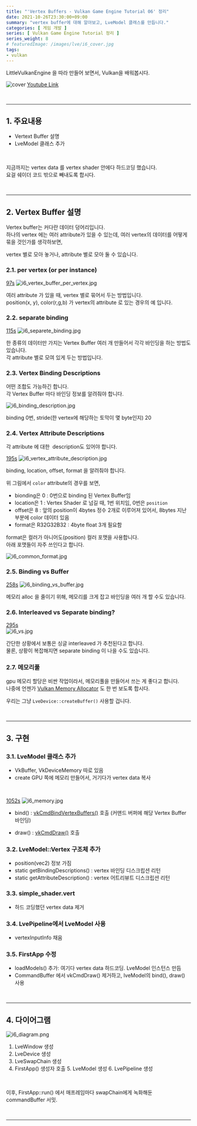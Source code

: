 ```yaml
---
title: "'Vertex Buffers - Vulkan Game Engine Tutorial 06' 정리"
date: 2021-10-26T23:30:00+09:00
summary: "vertex buffer에 대해 알아보고, LveModel 클래스를 만듭니다."
categories: [ 게임 개발 ]
series: [ Vulkan Game Engine Tutorial 정리 ]
series_weight: 8
# featuredImage: /images/lve/i6_cover.jpg
tags:
- vulkan
---
```


LittleVulkanEngine 을 따라 만들어 보면서, Vulkan을 배워봅시다.


![cover](/images/lve/i6_cover.jpg)
[Youtube Link](https://youtu.be/mnKp501RXDc?list=PL8327DO66nu9qYVKLDmdLW_84-yE4auCR)

<br/>

---


## 1. 주요내용

- Vertext Buffer 설명
- LveModel 클래스 추가  

<br/>

지금까지는 vertex data 를 vertex shader 안에다 하드코딩 했습니다.  
요걸 쉐이더 코드 밖으로 빼내도록 합시다.

<br/>

---

## 2. Vertex Buffer 설명

Vertex buffer는 커다란 데이터 덩어리입니다.  
하나의 vertex 에는 여러 attribute가 있을 수 있는데, 여러 vertex의 데이터를 어떻게 묶을 것인가를 생각하보면,

vertex 별로 모아 놓거나, attribute 별로 모아 둘 수 있습니다.

### 2.1. per vertex (or per instance)

[97s](https://youtu.be/mnKp501RXDc?list=PL8327DO66nu9qYVKLDmdLW_84-yE4auCR&t=97)
![i6_vertex_buffer_per_vertex.jpg](/images/lve/i6_vertex_buffer_per_vertex.jpg)


여러 attribute 가 있을 때, vertex 별로 묶어서 두는 방법입니다.  
position(x, y), color(r,g,b) 가 vertex의 attribute 로 있는 경우의 예 입니다.

### 2.2. separate binding

[115s](https://youtu.be/mnKp501RXDc?list=PL8327DO66nu9qYVKLDmdLW_84-yE4auCR&t=115)
![i6_separete_binding.jpg](/images/lve/i6_separete_binding.jpg)


한 종류의 데이터만 가지는 Vertex Buffer 여러 개 만들어서 각각 바인딩을 하는 방법도 있습니다.  
각 attribute 별로 모여 있게 두는 방법입니다.

### 2.3. Vertex Binding Descriptions

어떤 조합도 가능하긴 합니다.  
각 Vertex Buffer 마다 바인딩 정보를 알려줘야 합니다.

![i6_binding_description.jpg](/images/lve/i6_binding_description.jpg)

binding 0번, stride(한 vertex에 해당하는 토막이 몇 byte인지) 20

### 2.4. Vertex Attribute Descriptions

각 attribute 에 대한  description도 있어야 합니다.

[195s](https://youtu.be/mnKp501RXDc?list=PL8327DO66nu9qYVKLDmdLW_84-yE4auCR&t=195)
![i6_vertex_attribute_description.jpg](/images/lve/i6_vertex_attribute_description.jpg)


binding, location, offset, format 을 알려줘야 합니다.

위 그림에서 `color` attribute의 경우를 보면,  
- bionding은 0 : 0번으로 binding 된 Vertex Buffer임
- location은 1 : Vertex Shader 로 넘길 때, 1번 위치임, 0번은 `position`
- offset은 8 : 앞의 position이 4bytes 정수 2개로 이루어져 있어서, 8bytes 지난 부분에 color 데이터 있음
- format은 R32G32B32 : 4byte float 3개 필요함

format은 컬러가 아니어도(position) 컬러 포맷을 사용합니다.  
아래 포맷들이 자주 쓰인다고 합니다.

![i6_common_format.jpg](/images/lve/i6_common_format.jpg)

### 2.5. Binding vs Buffer

[258s](https://youtu.be/mnKp501RXDc?list=PL8327DO66nu9qYVKLDmdLW_84-yE4auCR&t=258)
![i6_binding_vs_buffer.jpg](/images/lve/i6_binding_vs_buffer.jpg)


메모리 alloc 을 줄이기 위해, 메모리를 크게 잡고 바인딩을 여러 개 할 수도 있습니다.

### 2.6. Interleaved vs Separate binding?

[295s](https://youtu.be/mnKp501RXDc?list=PL8327DO66nu9qYVKLDmdLW_84-yE4auCR&t=295)  
![i6_vs.jpg](/images/lve/i6_vs.jpg)

간단한 상황에서 보통은 싱글 interleaved 가 추천된다고 합니다.  
물론, 상황이 복잡해지면 separate binding 이 나을 수도 있습니다.

### 2.7. 메모리풀

gpu 메모리 할당은 비싼 작업이라서, 메모리풀을 만들어서 쓰는 게 좋다고 합니다.  
나중에 언젠가 [Vulkan Memory Allocator](http://kylehalladay.com/blog/tutorial/2017/12/13/Custom-Allocators-Vulkan.html) 도 한 번 보도록 합시다.

우리는 그냥 `LveDevice::createBuffer()` 사용할 겁니다.

<br/>

---


## 3. 구현

### 3.1. LveModel 클래스 추가

- VkBuffer, VkDeviceMemory 따로 있음  
- create GPU 쪽에 메모리 만들어서, 거기다가 vertex data 복사

<br/>

[1052s](https://youtu.be/mnKp501RXDc?list=PL8327DO66nu9qYVKLDmdLW_84-yE4auCR&t=1052)
![i6_memory.jpg](/images/lve/i6_memory.jpg)

- bind() : [vkCmdBindVertexBuffers()](https://www.khronos.org/registry/vulkan/specs/1.2-extensions/man/html/vkCmdBindVertexBuffers.html) 호출 (커맨드 버퍼에 해당 Vertex Buffer 바인딩)

- draw() : [vkCmdDraw()](https://www.khronos.org/registry/vulkan/specs/1.2-extensions/man/html/vkCmdDraw.html) 호출

### 3.2. LveModel::Vertex 구조체 추가

- position(vec2) 정보 가짐
- static getBindingDescriptions() : vertex 바인딩 디스크립션 리턴  
- static getAttributeDescription() : vertex 어트리뷰트 디스크립션 리턴

### 3.3. simple_shader.vert

- 하드 코딩했던 vertex data 제거

### 3.4. LvePipeline에서 LveModel 사용

- vertexInputInfo 채움

### 3.5. FirstApp 수정

- loadModels() 추가: 여기다 vertex data 하드코딩. LveModel 인스턴스 만듬
- CommandBuffer 에서 vkCmdDraw() 제거하고, lveModel의 bind(), draw() 사용


<br/>

---


## 4. 다이어그램

![i6_diagram.png](/images/lve/i6_diagram.png)

1. LveWindow 생성
2. LveDevice 생성
3. LveSwapChain 생성
4. FirstApp() 생성자 호출
    5. LveModel 생성
    6. LvePipeline 생성

<br/>

이후, FirstApp::run() 에서 매프레임마다 swapChain에게 녹화해둔 commandBuffer 서밋.

<br/>

---
